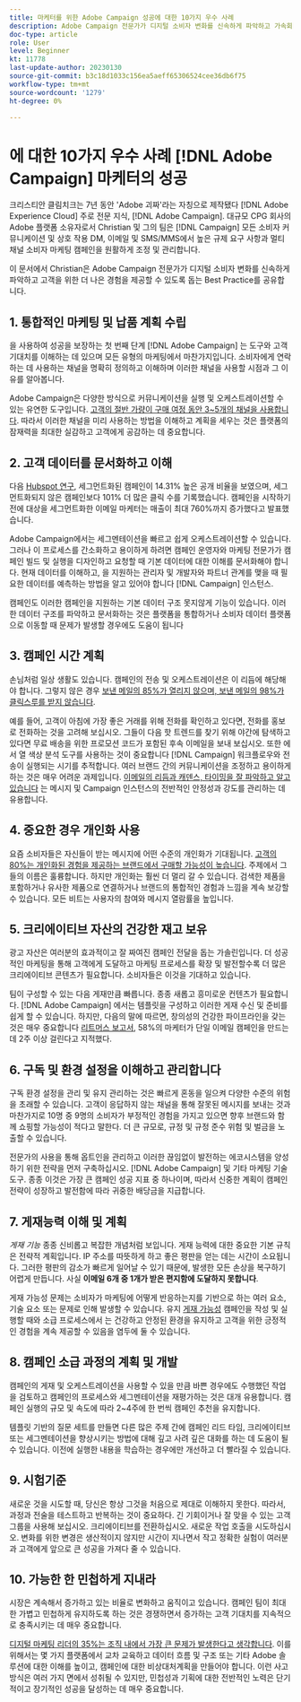 ```yaml
---
title: 마케터를 위한 Adobe Campaign 성공에 대한 10가지 우수 사례
description: Adobe Campaign 전문가가 디지털 소비자 변화를 신속하게 파악하고 가속화하고 고객을 위한 더 나은 경험을 제공할 수 있도록 지원하기 위한 10가지 모범 사례를 알아봅니다.
doc-type: article
role: User
level: Beginner
kt: 11778
last-update-author: 20230130
source-git-commit: b3c18d1033c156ea5aeff65306524cee36db6f75
workflow-type: tm+mt
source-wordcount: '1279'
ht-degree: 0%

---
```



# 에 대한 10가지 우수 사례 [!DNL Adobe Campaign] 마케터의 성공

크리스티안 클림치크는 7년 동안 &#39;Adobe 괴짜&#39;라는 자칭으로 제작됐다 [!DNL Adobe Experience Cloud] 주로 전문 지식, [!DNL Adobe Campaign]. 대규모 CPG 회사의 Adobe 플랫폼 소유자로서 Christian 및 그의 팀은 [!DNL Campaign] 모든 소비자 커뮤니케이션 및 상호 작용 DM, 이메일 및 SMS/MMS에서 높은 규제 요구 사항과 멀티채널 소비자 마케팅 캠페인을 원활하게 조정 및 관리합니다.

이 문서에서 Christian은 Adobe Campaign 전문가가 디지털 소비자 변화를 신속하게 파악하고 고객을 위한 더 나은 경험을 제공할 수 있도록 돕는 Best Practice를 공유합니다.


## 1. 통합적인 마케팅 및 납품 계획 수립

을 사용하여 성공을 보장하는 첫 번째 단계 [!DNL Adobe Campaign] 는 도구와 고객 기대치를 이해하는 데 있으며 모든 유형의 마케팅에서 마찬가지입니다. 소비자에게 연락하는 데 사용하는 채널을 명확히 정의하고 이해하며 이러한 채널을 사용할 시점과 그 이유를 알아봅니다.

Adobe Campaign은 다양한 방식으로 커뮤니케이션을 실행 및 오케스트레이션할 수 있는 유연한 도구입니다. [고객의 절반 가량이 구매 여정 동안 3~5개의 채널을 사용합니다](https://www.mckinsey.com/capabilities/operations/our-insights/redefine-the-omnichannel-approach-focus-on-what-truly-matters). 따라서 이러한 채널을 미리 사용하는 방법을 이해하고 계획을 세우는 것은 플랫폼의 잠재력을 최대한 실감하고 고객에게 공감하는 데 중요합니다.

## 2. 고객 데이터를 문서화하고 이해

<!-- Sandra, this paragraph opens as if it's going to discuss the advantages of segmentation, but it left me hanging. So, I hit the Hubspot link and dug into it a bit, and it seemed to me like the juicy information is this quote: 

"A study by Hubspot revealed that 30% of the marketers who participated in it used market segmentation techniques to improve email engagement. Segmented campaigns had 14.31% higher open rates and saw 101% more clicks than non-segmented campaigns.

"Email marketers who segmented their audience before campaigning stated that the revenue generated increased to up to 760%. Targeted and segmented emails bring in 58% of all revenue." [Link](https://www.notifyvisitors.com/blog/segmentation-statistics/) 

I added that second paragraph about 760% revenue and broke up the rest of the section, touched it up to help make the Hubspot example a little more impactful. If I altered this section too much, you can reject the change. It didn't have mistakes, but it felt like it didn't tie the segment example strongly enough to the point about data design. See if this is okay...-->

다음 [Hubspot 연구](https://www.linkedin.com/pulse/customer-segmentation-effective-b2b-business-industry-sabreen), 세그먼트화된 캠페인이 14.31% 높은 공개 비율을 보였으며, 세그먼트화되지 않은 캠페인보다 101% 더 많은 클릭 수를 기록했습니다. 캠페인을 시작하기 전에 대상을 세그먼트화한 이메일 마케터는 매출이 최대 760%까지 증가했다고 발표했습니다.

Adobe Campaign에서는 세그멘테이션을 빠르고 쉽게 오케스트레이션할 수 있습니다. 그러나 이 프로세스를 간소화하고 용이하게 하려면 캠페인 운영자와 마케팅 전문가가 캠페인 빌드 및 실행을 디자인하고 요청할 때 기본 데이터에 대한 이해를 문서화해야 합니다. 현재 데이터를 이해하고, 을 지원하는 관리자 및 개발자와 파트너 관계를 맺을 때 필요한 데이터를 예측하는 방법을 알고 있어야 합니다 [!DNL Campaign] 인스턴스.

캠페인도 이러한 캠페인을 지원하는 기본 데이터 구조 못지않게 기능이 있습니다. 이러한 데이터 구조를 파악하고 문서화하는 것은 플랫폼을 통합하거나 소비자 데이터 플랫폼으로 이동할 때 문제가 발생할 경우에도 도움이 됩니다

## 3. 캠페인 시간 계획

손님처럼 일상 생활도 있습니다. 캠페인의 전송 및 오케스트레이션은 이 리듬에 해당해야 합니다. 그렇지 않은 경우 [보낸 메일의 85%가 열리지 않으며, 보낸 메일의 98%가 클릭스루를 받지 않습니다](https://www.validity.com/resource-center/state-of-email-2021/).

예를 들어, 고객이 아침에 가장 좋은 거래를 위해 전화를 확인하고 있다면, 전화를 홍보로 전화하는 것을 고려해 보십시오. 그들이 다음 핫 트렌드를 찾기 위해 야간에 탐색하고 있다면 무료 배송을 위한 프로모션 코드가 포함된 후속 이메일을 보내 보십시오. 또한 에서 열 색상 분석 도구를 사용하는 것이 중요합니다 [!DNL Campaign] 워크플로우와 전송이 실행되는 시기를 추적합니다. 여러 브랜드 간의 커뮤니케이션을 조정하고 용이하게 하는 것은 매우 어려운 과제입니다. [이메일의 리듬과 캐덴스, 타이밍을 잘 파악하고 알고 있습니다](https://experienceleaguecommunities.adobe.com/t5/adobe-campaign-classic-blogs/predictive-send-time-optimization-with-adobe-campaign/ba-p/561554) 는 메시지 및 Campaign 인스턴스의 전반적인 안정성과 강도를 관리하는 데 유용합니다.

## 4. 중요한 경우 개인화 사용

요즘 소비자들은 자신들이 받는 메시지에 어떤 수준의 개인화가 기대됩니다. [고객의 80%는 개인화된 경험을 제공하는 브랜드에서 구매할 가능성이 높습니다](https://us.epsilon.com/power-of-me). 주제에서 그들의 이름은 훌륭합니다. 하지만 개인화는 훨씬 더 멀리 갈 수 있습니다. 검색한 제품을 포함하거나 유사한 제품으로 연결하거나 브랜드의 통합적인 경험과 느낌을 계속 보강할 수 있습니다. 모든 비트는 사용자의 참여와 메시지 열람률을 높입니다.

## 5. 크리에이티브 자산의 건강한 재고 보유

광고 자산은 여러분의 효과적이고 잘 짜여진 캠페인 전달을 돕는 가솔린입니다. 더 성공적인 마케팅을 통해 고객에게 도달하고 마케팅 프로세스를 확장 및 발전할수록 더 많은 크리에이티브 콘텐츠가 필요합니다. 소비자들은 이것을 기대하고 있습니다.

팀이 구성할 수 있는 다음 게재만큼 빠릅니다. 종종 새롭고 흥미로운 컨텐츠가 필요합니다. [!DNL Adobe Campaign] 에서는 템플릿을 구성하고 이러한 게재 수신 및 준비를 쉽게 할 수 있습니다. 하지만, 다음의 말에 따르면, 창의성의 건강한 파이프라인을 갖는 것은 매우 중요합니다 [리트머스 보고서](https://www.litmus.com/resources/state-of-email/), 58%의 마케터가 단일 이메일 캠페인을 만드는 데 2주 이상 걸린다고 지적했다.

## 6. 구독 및 환경 설정을 이해하고 관리합니다

구독 환경 설정을 관리 및 유지 관리하는 것은 빠르게 혼동을 일으켜 다양한 수준의 위험을 초래할 수 있습니다. 고객이 응답하지 않는 채널을 통해 잘못된 메시지를 보내는 것과 마찬가지로 10명 중 9명의 소비자가 부정적인 경험을 가지고 있으면 향후 브랜드와 함께 쇼핑할 가능성이 적다고 말한다. 더 큰 규모로, 규정 및 규정 준수 위험 및 벌금을 노출할 수 있습니다.

전문가의 사용을 통해 옵트인을 관리하고 이러한 끊임없이 발전하는 에코시스템을 양성하기 위한 전략을 먼저 구축하십시오. [!DNL Adobe Campaign] 및 기타 마케팅 기술 도구. 종종 이것은 가장 큰 캠페인 성공 지표 중 하나이며, 따라서 신중한 계획이 캠페인 전략이 성장하고 발전함에 따라 귀중한 배당금을 지급합니다.

## 7. 게재능력 이해 및 계획

_게재 기능_ 종종 신비롭고 복잡한 개념처럼 보입니다. 게재 능력에 대한 중요한 기본 규칙은 전략적 계획입니다. IP 주소를 따뜻하게 하고 좋은 평판을 얻는 데는 시간이 소요됩니다. 그러한 평판의 감소가 빠르게 일어날 수 있기 때문에, 발생한 모든 손상을 복구하기 어렵게 만듭니다. 사실 **이메일 6개 중 1개가 받은 편지함에 도달하지 못합니다**.

게재 가능성 문제는 소비자가 마케팅에 어떻게 반응하는지를 기반으로 하는 여러 요소, 기술 요소 또는 문제로 인해 발생할 수 있습니다. 유지 [게재 가능성](https://business.adobe.com/products/campaign/email-deliverability.html) 캠페인을 작성 및 실행할 때와 소급 프로세스에서 는 건강하고 안정된 환경을 유지하고 고객을 위한 긍정적인 경험을 계속 제공할 수 있음을 염두에 둘 수 있습니다.

## 8. 캠페인 소급 과정의 계획 및 개발

캠페인의 게재 및 오케스트레이션을 사용할 수 있을 만큼 바쁜 경우에도 수행했던 작업을 검토하고 캠페인의 프로세스와 세그멘테이션을 재평가하는 것은 대개 유용합니다. 캠페인 실행의 규모 및 속도에 따라 2~4주에 한 번씩 캠페인 추천을 유지합니다.

템플릿 기반의 질문 세트를 만들면 다른 많은 주제 간에 캠페인 리드 타임, 크리에이티브 또는 세그멘테이션을 향상시키는 방법에 대해 깊고 사려 깊은 대화를 하는 데 도움이 될 수 있습니다. 이전에 실행한 내용을 학습하는 경우에만 개선하고 더 빨라질 수 있습니다.

## 9. 시험기준

새로운 것을 시도할 때, 당신은 항상 그것을 처음으로 제대로 이해하지 못한다. 따라서, 과정과 전술을 테스트하고 반복하는 것이 중요하다. 긴 기회이거나 잘 맞을 수 있는 고객 그룹을 사용해 보십시오. 크리에이티브를 전환하십시오. 새로운 작업 호출을 시도하십시오. 변화를 위한 변경은 생산적이지 않지만 시간이 지나면서 작고 정확한 실험이 여러분과 고객에게 앞으로 큰 성공을 가져다 줄 수 있습니다.

## 10. 가능한 한 민첩하게 지내라

시장은 계속해서 증가하고 있는 비율로 변화하고 움직이고 있습니다. 캠페인 팀이 최대한 가볍고 민첩하게 유지하도록 하는 것은 경쟁하면서 증가하는 고객 기대치를 지속적으로 충족시키는 데 매우 중요합니다.

[디지털 마케팅 리더의 35%는 조직 내에서 가장 큰 문제가 발생한다고 생각합니다](https://www.gartner.com/en/newsroom/press-releases/gartner-says-35--of-digital-marketing-leaders-believe-the-bigges). 이를 위해서는 몇 가지 플랫폼에서 교차 교육하고 데이터 흐름 및 구조 또는 기타 Adobe 솔루션에 대한 이해를 높이고, 캠페인에 대한 비상대처계획을 만들어야 합니다. 이런 사고방식은 여러 가지 면에서 성취될 수 있지만, 민첩성과 기획에 대한 전반적인 노력은 단기적이고 장기적인 성공을 달성하는 데 매우 중요합니다.
